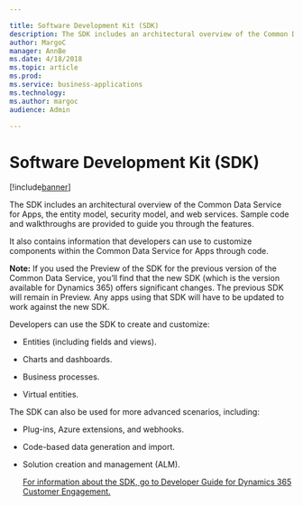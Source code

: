 ```yaml
---

title: Software Development Kit (SDK)
description: The SDK includes an architectural overview of the Common Data Service for Apps, the entity model, security model, and web services.
author: MargoC
manager: AnnBe
ms.date: 4/18/2018
ms.topic: article
ms.prod: 
ms.service: business-applications
ms.technology: 
ms.author: margoc
audience: Admin

---
```

#  Software Development Kit (SDK)




[!include[banner](../../../includes/banner.md)]

The SDK includes an architectural overview of the Common Data Service for Apps,
the entity model, security model, and web services. Sample code and walkthroughs
are provided to guide you through the features.

It also contains information that developers can use to customize components
within the Common Data Service for Apps through code.

**Note:** If you used the Preview of the SDK for the previous version of the
Common Data Service, you’ll find that the new SDK (which is the version
available for Dynamics 365) offers significant changes. The previous SDK will
remain in Preview. Any apps using that SDK will have to be updated to work
against the new SDK.

Developers can use the SDK to create and customize:

-   Entities (including fields and views).

-   Charts and dashboards.

-   Business processes.

-   Virtual entities.

The SDK can also be used for more advanced scenarios, including:

-   Plug-ins, Azure extensions, and webhooks.

-   Code-based data generation and import.

-   Solution creation and management (ALM). 

    [For information about the SDK, go to Developer Guide for Dynamics 365
    Customer
    Engagement.](https://docs.microsoft.com/en-us/dynamics365/customer-engagement/developer/developer-guide)
